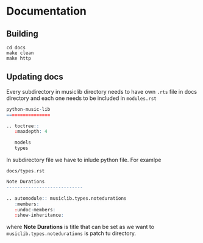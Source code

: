 # Documentation

## Building

```
cd docs
make clean
make http
```

## Updating docs

Every subdirectory in musiclib directory needs to have own `.rts` file in docs directory and each one needs to be included in `modules.rst`

```r
python-music-lib
================

.. toctree::
   :maxdepth: 4

   models
   types
```

In subdirectory file we have to inlude python file. For examlpe

`docs/types.rst`

```r
Note Durations
----------------------------

.. automodule:: musiclib.types.notedurations
   :members:
   :undoc-members:
   :show-inheritance:

```

where **Note Durations** is title that can be set as we want to `musiclib.types.notedurations` is patch tu directory.
